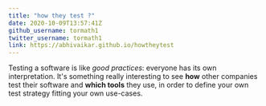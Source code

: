 ```yaml
---
title: "how they test ?"
date: 2020-10-09T13:57:41Z
github_username: tormath1
twitter_username: tormath1
link: https://abhivaikar.github.io/howtheytest
---
```


Testing a software is like _good practices_: everyone has its own interpretation. It's something really interesting to see **how** other companies test their software and **which tools** they use, in order to define your own test strategy fitting your own use-cases.


